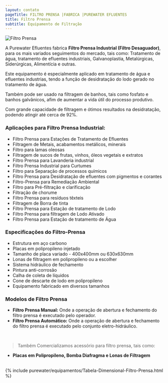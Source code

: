 ```yaml
---
layout: contato
pageTitle: FILTRO PRENSA |FABRICA |PUREWATER EFLUENTES  
title: Filtro Prensa 
subtitle: Equipamento de Filtração
---
```

<img class="img-responsive pull-right" style="max-width: 40%;" src="../../website/images/small/filtro prensa purewater anuncio.jpg" alt="Filtro Prensa">

A Purewater Efluentes fabrica **Filtro Prensa Industrial (Filtro Desaguador)**, para os mais variados seguimentos do mercado, tais como: Tratamento de água, tratamento de efluentes industriais, Galvanoplastia, Metalúrgicas, Siderúrgicas, Alimentícia e outras.

Este equipamento é especialmente aplicado em tratamento de água e efluentes industrias, tendo a função de desidratação do lodo gerado no tratamento de água.

Também pode ser usado na filtragem de banhos, tais como fosfato e banhos galvânicos, afim de aumentar a vida útil do processo produtivo.

Com grande capacidade de filtragem e ótimos resultados na desidratação, podendo atingir até cerca de 92%.

### **Aplicações para Filtro Prensa Industrial:**

- Filtro Prensa para Estações de Tratamento de Efluentes
- Filtragem de Metais, acabamentos metálicos, minerais
- Filtro para lamas oleosas
- Filtragem de sucos de frutas, vinhos, óleos vegetais e extratos
- Filtro Prensa para Lavanderia industrial
- Filtro Prensa Industrial para Curtumes
- Filtro para Separação de processos químicos
- Filtro Prensa para Desidratação de efluentes com pigmentos e corantes
- Filtro-Prensa para Remediação Ambiental
- Filtro para Pré-filtração e clarificação
- Filtração de chorume 
- Filtro Prensa para resíduos têxteis
- Filtragem de Borra de tinta
- Filtro Prensa para Estação de tratamento de Lodo
- Filtro Prensa para filtragem de Lodo Ativado
- Filtro Prensa para Estação de tratamento de Água


### **Especificações do Filtro-Prensa**

- Estrutura em aço carbono
- Placas em polipropileno injetado
- Tamanho de placa variado - 400x400mm ou 630x630mm
- Lonas de filtragem em polipropileno ou a escolher
- Sistema hidráulico de fechamento
- Pintura anti-corrosão
- Calha de coleta de líquidos
- Cone de descarte de lodo em polipropileno
- Equipamento fabricado em diversos tamanhos

### **Modelos de Filtro Prensa**

- **Filtro Prensa Manual:** Onde a operação de abertura e fechamento do filtro prensa é executado pelo operador.
- **Filtro Prensa Automático:** Onde a operação de abertura e fechamento do filtro prensa é executado pelo conjunto eletro-hidráulico.
<br />

> Também Comercializamos acessório para filtro prensa, tais como: 
  - **Placas em Polipropileno, Bomba Diafragma e Lonas de Filtragem**

<br />
{% include purewater/equipamentos/Tabela-Dimensional-Filtro-Prensa.html %}



